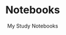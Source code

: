 ---
title: Notebooks
subtitle: >-
  My Study Notebooks
img_path: images/notebooks.jpg
seo:
  title: Notebooks
  description: My data science notebook
  extra:
    - name: og:type
      value: website
      keyName: property
    - name: og:title
      value: Notebooks
      keyName: property
    - name: og:description
      value: My data science notebook
      keyName: property
    - name: og:image
      value: images/notebooks.jpg
      keyName: property
      relativeUrl: true
    - name: twitter:card
      value: summary_large_image
    - name: twitter:title
      value: Notebooks
    - name: twitter:description
      value: My data science notebook
    - name: twitter:image
      value: images/notebooks.jpg
      relativeUrl: true
layout: page
---